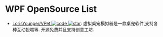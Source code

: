 # WPF OpenSource List

- [LorisYounger/VPet ![code](https://ng-tech.icu/assets/code.svg) ![star](https://img.shields.io/github/stars/LorisYounger/VPet)](https://github.com/LorisYounger/VPet): 虚拟桌宠模拟器是一款桌宠软件,支持各种互动投喂等. 开源免费并且支持创意工坊.
